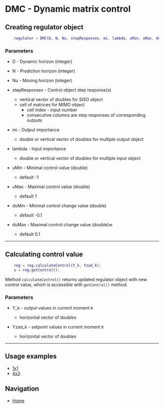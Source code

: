 # DMC - Dynamic matrix control
## Creating regulator object
```MATLAB
    regulator = DMC(D, N, Nu, stepResponses, mi, lambda, uMin, uMax, duMin, duMax);
```
### Parameters
- D - Dynamic horizon (integer)

- N - Prediction horizon (integer)

- Nu - Moving horizon (integer)

- stepResponses - Control object step response(s)
    - vertical vector of doubles for SISO object
    - cell of matrices for MIMO object
        - cell index - input number
        - consecutive columns are step responses of corresponding outputs

- mi - Output importance
    - double or vertical vector of doubles for multiple output object

- lambda - Input importance
    - double or vertical vector of doubles for multiple input object

- uMin - Minimal control value (double)
    - default -1
- uMax - Maximal control value (double)
    - default 1
- duMin - Minimal control change value (double)
    - default -0.1
- duMax - Maximal control change value (double)w
    - default 0.1

---

## Calculating control value
```MATLAB
    reg = reg.calculateControl(Y_k, Yzad_k);
    u = reg.getControl();
```
Method ```calculateControl()``` returns updated regulator object with new 
control value, which is accessible with ```getControl()``` method.
### Parameters
- Y_k - output values in current moment k
    - horizontal vector of doubles

- Yzad_k - setpoint values in current moment k
    - horizontal vector of doubles

---

## Usage examples
- [1x1](../../test/test1x1DMC.m)
- [4x3](../../test/test4x3DMC.m)

## Navigation
- [Home](../../README.md)
